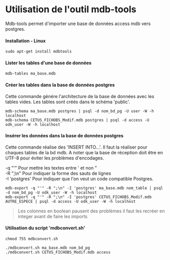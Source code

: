 # Utilisation de l'outil mdb-tools
Mdb-tools permet d'importer une base de données access mdb vers postgres.  

#### Installation - Linux

	sudo apt-get install mdbtools

#### Lister les tables d'une base de données

	mdb-tables ma_base.mdb

#### Créer les tables dans la base de données postgres
Cette commande génére l'architecture de la base de données avec les tables vides. Les tables sont créés dans le schéma 'public'.

	mdb-schema ma_base.mdb postgres | psql -d nom_bd_pg -U user -W -h localhost
	mdb-schema CETUS_FICHOBS_Modif.mdb postgres | psql -d access -U odk_user -W -h localhost
	
#### Insérer les données dans la base de données postgres
Cette commande réalise des 'INSERT INTO...'. Il faut la réaliser pour chaques tables de la bd mdb. 
A noter que la base de réception doit être en UTF-8 pour éviter les problèmes d'encodages.  

-q "'"   Pour mettre les textes entre ' et non "  
-R ";\n" Pour indiquer la forme des sauts de lignes  
-I 'postgres' Pour indiquer que l'on veut un code compatible Postgres.  

	mdb-export -q "'" -R ";\n" -I 'postgres' ma_base.mdb nom_table | psql -d nom_bd_pg -U odk_user -W -h localhost
	mdb-export -q "'" -R ";\n" -I 'postgres' CETUS_FICHOBS_Modif.mdb AUTRE_ESPECE | psql -d access -U odk_user -W -h localhost

> Les colonnes en boolean pausent des problèmes il faut les recréer en integer avant de faire les imports
	
#### Utilisation du script 'mdbconvert.sh'

	chmod 755 mdbconvert.sh  
	  
	./mdbconvert.sh ma_base.mdb nom_bd_pg
	./mdbconvert.sh CETUS_FICHOBS_Modif.mdb access